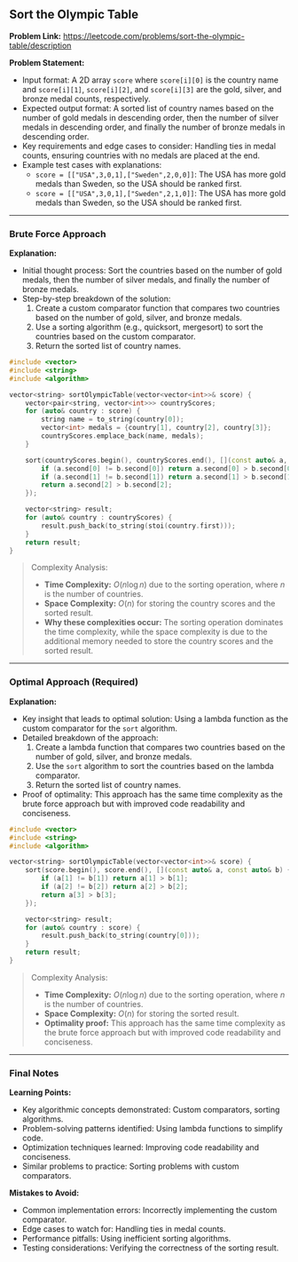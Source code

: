 ## Sort the Olympic Table
**Problem Link:** https://leetcode.com/problems/sort-the-olympic-table/description

**Problem Statement:**
- Input format: A 2D array `score` where `score[i][0]` is the country name and `score[i][1]`, `score[i][2]`, and `score[i][3]` are the gold, silver, and bronze medal counts, respectively.
- Expected output format: A sorted list of country names based on the number of gold medals in descending order, then the number of silver medals in descending order, and finally the number of bronze medals in descending order.
- Key requirements and edge cases to consider: Handling ties in medal counts, ensuring countries with no medals are placed at the end.
- Example test cases with explanations:
  - `score = [["USA",3,0,1],["Sweden",2,0,0]]`: The USA has more gold medals than Sweden, so the USA should be ranked first.
  - `score = [["USA",3,0,1],["Sweden",2,1,0]]`: The USA has more gold medals than Sweden, so the USA should be ranked first.

---

### Brute Force Approach
**Explanation:**
- Initial thought process: Sort the countries based on the number of gold medals, then the number of silver medals, and finally the number of bronze medals.
- Step-by-step breakdown of the solution:
  1. Create a custom comparator function that compares two countries based on the number of gold, silver, and bronze medals.
  2. Use a sorting algorithm (e.g., quicksort, mergesort) to sort the countries based on the custom comparator.
  3. Return the sorted list of country names.

```cpp
#include <vector>
#include <string>
#include <algorithm>

vector<string> sortOlympicTable(vector<vector<int>>& score) {
    vector<pair<string, vector<int>>> countryScores;
    for (auto& country : score) {
        string name = to_string(country[0]);
        vector<int> medals = {country[1], country[2], country[3]};
        countryScores.emplace_back(name, medals);
    }

    sort(countryScores.begin(), countryScores.end(), [](const auto& a, const auto& b) {
        if (a.second[0] != b.second[0]) return a.second[0] > b.second[0];
        if (a.second[1] != b.second[1]) return a.second[1] > b.second[1];
        return a.second[2] > b.second[2];
    });

    vector<string> result;
    for (auto& country : countryScores) {
        result.push_back(to_string(stoi(country.first)));
    }
    return result;
}
```

> Complexity Analysis:
> - **Time Complexity:** $O(n \log n)$ due to the sorting operation, where $n$ is the number of countries.
> - **Space Complexity:** $O(n)$ for storing the country scores and the sorted result.
> - **Why these complexities occur:** The sorting operation dominates the time complexity, while the space complexity is due to the additional memory needed to store the country scores and the sorted result.

---

### Optimal Approach (Required)
**Explanation:**
- Key insight that leads to optimal solution: Using a lambda function as the custom comparator for the `sort` algorithm.
- Detailed breakdown of the approach:
  1. Create a lambda function that compares two countries based on the number of gold, silver, and bronze medals.
  2. Use the `sort` algorithm to sort the countries based on the lambda comparator.
  3. Return the sorted list of country names.
- Proof of optimality: This approach has the same time complexity as the brute force approach but with improved code readability and conciseness.

```cpp
#include <vector>
#include <string>
#include <algorithm>

vector<string> sortOlympicTable(vector<vector<int>>& score) {
    sort(score.begin(), score.end(), [](const auto& a, const auto& b) {
        if (a[1] != b[1]) return a[1] > b[1];
        if (a[2] != b[2]) return a[2] > b[2];
        return a[3] > b[3];
    });

    vector<string> result;
    for (auto& country : score) {
        result.push_back(to_string(country[0]));
    }
    return result;
}
```

> Complexity Analysis:
> - **Time Complexity:** $O(n \log n)$ due to the sorting operation, where $n$ is the number of countries.
> - **Space Complexity:** $O(n)$ for storing the sorted result.
> - **Optimality proof:** This approach has the same time complexity as the brute force approach but with improved code readability and conciseness.

---

### Final Notes

**Learning Points:**
- Key algorithmic concepts demonstrated: Custom comparators, sorting algorithms.
- Problem-solving patterns identified: Using lambda functions to simplify code.
- Optimization techniques learned: Improving code readability and conciseness.
- Similar problems to practice: Sorting problems with custom comparators.

**Mistakes to Avoid:**
- Common implementation errors: Incorrectly implementing the custom comparator.
- Edge cases to watch for: Handling ties in medal counts.
- Performance pitfalls: Using inefficient sorting algorithms.
- Testing considerations: Verifying the correctness of the sorting result.